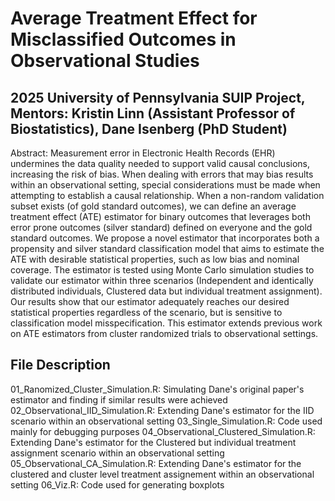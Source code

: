 # Average Treatment Effect for Misclassified Outcomes in Observational Studies

## 2025 University of Pennsylvania SUIP Project, Mentors: Kristin Linn (Assistant Professor of Biostatistics), Dane Isenberg (PhD Student)

Abstract: Measurement error in Electronic Health Records (EHR) undermines the data quality needed to support valid causal conclusions, increasing the risk of bias. When dealing with errors that may bias results within an observational setting, special considerations must be made when attempting to establish a causal relationship. When a non-random validation subset exists (of gold standard outcomes), we can define an average treatment effect (ATE) estimator for binary outcomes that leverages both error prone outcomes (silver standard) defined on everyone and the gold standard outcomes. We propose a novel estimator that incorporates both a propensity and silver standard classification model that aims to estimate the ATE with desirable statistical properties, such as low bias and nominal coverage. The estimator is tested using Monte Carlo simulation studies to validate our estimator within three scenarios (Independent and identically distributed individuals, Clustered data but individual treatment assignment). Our results show that our estimator adequately reaches our desired statistical properties regardless of the scenario, but is sensitive to classification model misspecification. This estimator extends previous work on ATE estimators from cluster randomized trials to observational settings.

## File Description

01_Ranomized_Cluster_Simulation.R: Simulating Dane's original paper's estimator and finding if similar results were achieved
02_Observational_IID_Simulation.R: Extending Dane's estimator for the IID scenario within an observational setting
03_Single_Simulation.R: Code used mainly for debugging purposes
04_Observational_Clustered_Simulation.R: Extending Dane's estimator for the Clustered but individual treatment assignment scenario within an observational setting
05_Observational_CA_Simulation.R: Extending Dane's estimator for the clustered and cluster level treatment assignement within an observational setting
06_Viz.R: Code used for generating boxplots

